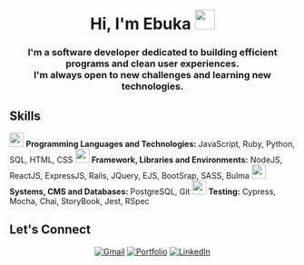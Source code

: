 <h1 align="center">Hi, I'm Ebuka <img src="https://media.giphy.com/media/hvRJCLFzcasrR4ia7z/giphy.gif" width="35"></h1>
<h3 align="center">I'm a software developer dedicated to building efficient programs and clean user experiences. <br/> I'm always open to new challenges and learning new technologies.</h3>

## Skills

<img src="https://user-images.githubusercontent.com/23465711/212404964-e33626be-4974-4f46-8ad3-4c00c2a9df42.png" width="25" height="25"> **Programming Languages and Technologies:** JavaScript, Ruby, Python, SQL,  HTML, CSS
 <img src="https://user-images.githubusercontent.com/23465711/212405125-48449a8b-ccda-4315-8679-4241b038ad82.png" width="25" height="25"> **Framework, Libraries and Environments:** NodeJS, ReactJS, ExpressJS, Rails, JQuery, EJS, BootSrap, SASS, Bulma
 <img src="https://user-images.githubusercontent.com/23465711/212396468-c771d80a-1f7e-4b7a-9530-5bd0a58ec5e4.png" width="25" height="25"> **Systems, CMS and Databases:** PostgreSQL, Git
<img src="https://user-images.githubusercontent.com/23465711/212405290-7730e84a-ddc9-431d-8214-20c45668ca75.png" width="25" height="25"> **Testing:** Cypress, Mocha, Chai, StoryBook, Jest, RSpec

## Let's Connect
<p align="center">
	<a href="mailto:camoneme@gmail.com"><img src="https://img.icons8.com/bubbles/50/000000/gmail.png" title='Gmail' alt="Gmail"/></a>
	<a href="https://ebukamoneme.com" target="_blank"><img src="https://img.icons8.com/bubbles/50/null/home.png" title='Portfolio' alt="Portfolio"/></a>
	<a href="https://www.linkedin.com/in/ebukamoneme/" target="_blank"><img src="https://img.icons8.com/bubbles/50/000000/linkedin.png" title='LinkedIn' alt="LinkedIn"/></a>
</p>

<!-- - 🔗 Let's connect: <a href="https://www.linkedin.com/in/ebukamoneme/" target="blank"><img align="center" src="https://img.icons8.com/fluency/48/000000/linkedin.png" alt="https://www.linkedin.com/in/ebukamoneme/" height="40" width="40" /></a> -->
<!--
**EbukaMoneme/EbukaMoneme** is a ✨ _special_ ✨ repository because its `README.md` (this file) appears on your GitHub profile.

Here are some ideas to get you started:

- 🔭 I’m currently working on ...
- 🌱 I’m currently learning ...
- 👯 I’m looking to collaborate on ...
- 🤔 I’m looking for help with ...
- 💬 Ask me about ...
- 📫 How to reach me: ...
- 😄 Pronouns: ...
- ⚡ Fun fact: ...
-->

